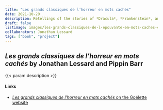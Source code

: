 ```yaml
---
title: "Les grands classiques de l’horreur en mots cachés"
date: 2021-10-20
description: Retellings of the stories of *Dracula*, *Frankenstein*, and more in the form of "word find" puzzles. Each chapter of each book is represented as a word find with specific key words plus a secret message at the end! In French. Created with Jonathan Lessard.
draft: false
listimage: images/les-grands-classiques-de-l-epouvante-en-mots-caches-cover.jpg
collaborators: Jonathan Lessard
tags: ["book", "project"]
---
```


## *Les grands classiques de l’horreur en mots cachés* by Jonathan Lessard and Pippin Barr

{{< param description >}}

#### Links
* [*Les grands classiques de l’horreur en mots cachés* on the Goélette website](https://www.goelette.ca/en/produit/les-grands-classiques-de-lhorreur-en-mots-caches/)
